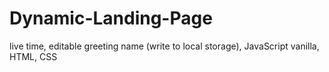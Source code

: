# Dynamic-Landing-Page
live time, editable greeting name (write to local storage), JavaScript vanilla, HTML, CSS
